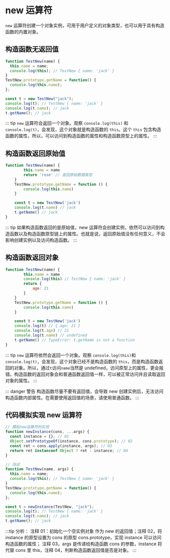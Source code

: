 # new 运算符

`new` 运算符创建一个对象实例，可用于用户定义的对象类型，也可以用于具有构造函数的内置对象。

## 构造函数无返回值

```js
function TestNew(name) {
  this.name = name;
  console.log(this); // TestNew { name: 'jack' }
}
TestNew.prototype.getName = function() {
  console.log(this.name);
};

const t = new TestNew("jack");
console.log(t); // TestNew { name: 'jack' }
console.log(t.name); // jack
t.getName(); // jack
```

::: tip
`new` 运算符会返回一个对象。观察 `console.log(this)` 和 `console.log(t)`，会发现，这个对象就是构造函数的 `this`。这个 `this` 包含构造函数的属性，所以，可以访问到构造函数的属性和构造函数原型上的属性。
:::

## 构造函数返回原始值

```js
function TestNew(name) {
        this.name = name
        return 'rose' // 返回原始数据类型
    }
    TestNew.prototype.getName = function () {
        console.log(this.name)
    }

    const t = new TestNew('jack')
    console.log(t.name) // jack
    t.getName() // jack
}
```

::: tip
如果构造函数返回的是原始值，new 运算符会创建实例，依然可以访问到构造函数以及构造函数原型链上的属性。也就是说，返回原始值没有任何意义，不会影响创建实例以及访问构造函数。
:::

## 构造函数返回对象

```js
function TestNew(name) {
        this.name = name
        console.log(this) // TestNew { name: 'jack' }
        return {
            age: 21
        }
    }
    TestNew.prototype.getName = function () {
        console.log(this.name)
    }

    const t = new TestNew('jack')
    console.log(t) // { age: 21 }
    console.log(t.age) // 21
    console.log(t.name) // undefined
    t.getName() // TypeError: t.getName is not a function
}
```

::: tip
`new` 运算符依然会返回一个对象。观察 `console.log(this)`和 `console.log(t)`，会发现，这个对象已经不是构造函数的 `this`，而是构造函数返回的对象。所以，通过`t`访问`name`当然是 undefined，访问原型上的属性，更会报错。构造函数的返回对象会和普通函数返回值一样，可以被正常访问并且读取返回对象的属性。
:::

::: danger 警告
构造函数尽量不要有返回值，会导致 new 创建实例后，无法访问构造函数内部属性。在需要使用返回值的场景，请使用普通函数。
:::

## 代码模拟实现 new 运算符

```js
// 模拟new运算符的实现
function newInstance(cons, ...args) {
  const instance = {}; // 01
  Object.setPrototypeOf(instance, cons.prototype); // 02
  const ret = cons.apply(instance, args); // 03
  return ret instanceof Object ? ret : instance; // 04
}

// 测试
function TestNew(name, args) {
  this.name = name;
  console.log(this); // TestNew { name: 'jack' }
}
TestNew.prototype.getName = function() {
  console.log(this.name);
};

const t = newInstance(TestNew, "jack");
console.log(t); // TestNew { name: 'jack' }
console.log(t.name); // jack
t.getName(); // jack
```

:::tip
分析：
注释 01：初始化一个空实例对象 作为 new 的返回值；注释 02，将 instance 的原型设置为 cons 的原型 cons.prototype，实现 instance 可以访问构造函数的属性； 注释 03，args 是传递给构造函数 cons 的参数，instance 将代替 cons 里 this，注释 04，判断构造函数返回值是否是对象。
:::
